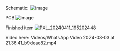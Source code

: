 Schematic:
![image](https://github.com/neilpate/electronics_levitator/assets/7802334/7011e1a2-f272-481f-99ba-4aca43088b65)



PCB
![image](https://github.com/neilpate/electronics_levitator/assets/7802334/1636eba7-c897-43f7-a720-5b3e442a12e4)

Finished item
![PXL_20240411_195202448](https://github.com/neilpate/electronics_levitator/assets/7802334/aad19313-97cb-451c-889b-696e22cf52ff)



Video here: 
  Videos/WhatsApp Video 2024-03-03 at 21.36.41_b9deae82.mp4
